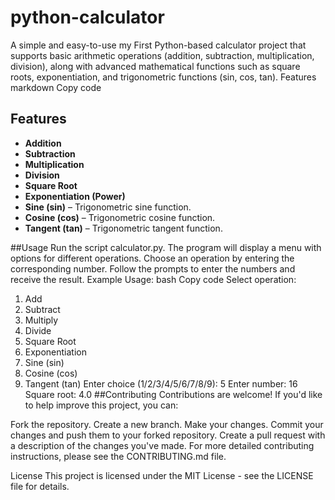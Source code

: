 # python-calculator
A simple and easy-to-use my First Python-based calculator  project that supports basic arithmetic operations (addition, subtraction, multiplication, division), along with advanced mathematical functions such as square roots, exponentiation, and trigonometric functions (sin, cos, tan).
Features
markdown
Copy code

## Features

- **Addition**
- **Subtraction**
- **Multiplication**
- **Division**
- **Square Root**
- **Exponentiation (Power)**
- **Sine (sin)** – Trigonometric sine function.
- **Cosine (cos)** – Trigonometric cosine function.
- **Tangent (tan)** – Trigonometric tangent function.


##Usage
Run the script calculator.py.
The program will display a menu with options for different operations.
Choose an operation by entering the corresponding number.
Follow the prompts to enter the numbers and receive the result.
Example Usage:
bash
Copy code
Select operation:
1. Add
2. Subtract
3. Multiply
4. Divide
5. Square Root
6. Exponentiation
7. Sine (sin)
8. Cosine (cos)
9. Tangent (tan)
Enter choice (1/2/3/4/5/6/7/8/9): 5
Enter number: 16
Square root: 4.0
##Contributing
Contributions are welcome! If you'd like to help improve this project, you can:

Fork the repository.
Create a new branch.
Make your changes.
Commit your changes and push them to your forked repository.
Create a pull request with a description of the changes you've made.
For more detailed contributing instructions, please see the CONTRIBUTING.md file.

License
This project is licensed under the MIT License - see the LICENSE file for details.
